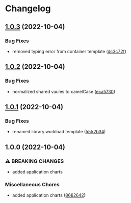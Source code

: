 # Changelog

## [1.0.3](https://github.com/ptonini/helm-charts/compare/cachet-v1.0.2...cachet-v1.0.3) (2022-10-04)


### Bug Fixes

* removed typing error from container template ([dc3c72f](https://github.com/ptonini/helm-charts/commit/dc3c72f1db1d68e1d987e165f9fdd4c7a15f8e30))

## [1.0.2](https://github.com/ptonini/helm-charts/compare/cachet-v1.0.1...cachet-v1.0.2) (2022-10-04)


### Bug Fixes

* normalized shared vaules to camelCase ([eca5730](https://github.com/ptonini/helm-charts/commit/eca5730cd50a1cd4b2d8226f54046b0bba4e5a86))

## [1.0.1](https://github.com/ptonini/helm-charts/compare/cachet-v1.0.0...cachet-v1.0.1) (2022-10-04)


### Bug Fixes

* renamed library.workload template ([5552b34](https://github.com/ptonini/helm-charts/commit/5552b34e36cb8dc2f2d52d8b54a08249bcc72fe4))

## 1.0.0 (2022-10-04)


### ⚠ BREAKING CHANGES

* added application charts

### Miscellaneous Chores

* added application charts ([8682642](https://github.com/ptonini/helm-charts/commit/86826429ed0828423670eab75efff25ef7e31924))
